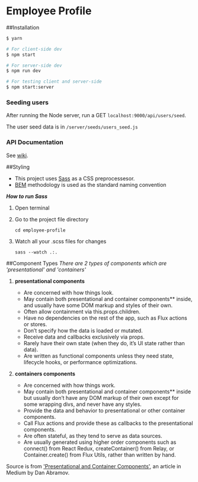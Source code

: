 # Employee Profile

##Installation

```bash
$ yarn

# For client-side dev
$ npm start

# For server-side dev
$ npm run dev

# For testing client and server-side
$ npm start:server
```

### Seeding users

After running the Node server, run a GET `localhost:9000/api/users/seed`.

The user seed data is in `/server/seeds/users_seed.js`

### API Documentation

See [wiki](https://github.com/Supernaught/employee-profile/wiki/API-Doc).

##Styling
* This project uses [Sass](http://sass-lang.com/) as a CSS preprocessesor.
* [BEM](http://getbem.com/) methodology is used as the standard naming convention

**_How to run Sass_**

1. Open terminal
2. Go to the project file directory 

	```
	cd employee-profile
	```
3. Watch all your .scss files for changes

	```
	sass --watch .:.
	```


##Component Types
*There are 2 types of components which are 'presentational' and 'containers'*

1. **presentational components**
	* Are concerned with how things look.
	* May contain both presentational and container components** inside, and usually have some DOM markup and styles of their own.
	* Often allow containment via this.props.children.
	* Have no dependencies on the rest of the app, such as Flux actions or stores.
	* Don’t specify how the data is loaded or mutated.
	* Receive data and callbacks exclusively via props.
	* Rarely have their own state (when they do, it’s UI state rather than data).
	* Are written as functional components unless they need state, lifecycle hooks, or performance optimizations.

2. **containers components**
	* Are concerned with how things work.
	* May contain both presentational and container components** inside but usually don’t have any DOM markup of their own except for some wrapping divs, and never have any styles.
	* Provide the data and behavior to presentational or other container components.
	* Call Flux actions and provide these as callbacks to the presentational components.
	* Are often stateful, as they tend to serve as data sources.
	* Are usually generated using higher order components such as connect() from React Redux, createContainer() from Relay, or Container.create() from Flux Utils, rather than written by hand.

Source is from ['Presentational and Container Components'](https://medium.com/@dan_abramov/smart-and-dumb-components-7ca2f9a7c7d0#.3j6kjwvgv), an article in Medium by Dan Abramov.
